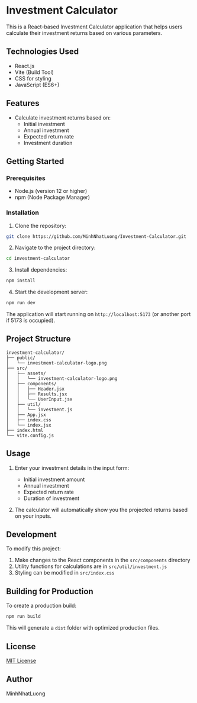 # Investment Calculator

This is a React-based Investment Calculator application that helps users calculate their investment returns based on various parameters.

## Technologies Used

- React.js
- Vite (Build Tool)
- CSS for styling
- JavaScript (ES6+)

## Features

- Calculate investment returns based on:
  - Initial investment
  - Annual investment
  - Expected return rate
  - Investment duration

## Getting Started

### Prerequisites

- Node.js (version 12 or higher)
- npm (Node Package Manager)

### Installation

1. Clone the repository:
```bash
git clone https://github.com/MinhNhatLuong/Investment-Calculator.git
```

2. Navigate to the project directory:
```bash
cd investment-calculator
```

3. Install dependencies:
```bash
npm install
```

4. Start the development server:
```bash
npm run dev
```

The application will start running on `http://localhost:5173` (or another port if 5173 is occupied).

## Project Structure

```
investment-calculator/
├── public/
│   └── investment-calculator-logo.png
├── src/
│   ├── assets/
│   │   └── investment-calculator-logo.png
│   ├── components/
│   │   ├── Header.jsx
│   │   ├── Results.jsx
│   │   └── UserInput.jsx
│   ├── util/
│   │   └── investment.js
│   ├── App.jsx
│   ├── index.css
│   └── index.jsx
├── index.html
└── vite.config.js
```

## Usage

1. Enter your investment details in the input form:
   - Initial investment amount
   - Annual investment
   - Expected return rate
   - Duration of investment

2. The calculator will automatically show you the projected returns based on your inputs.

## Development

To modify this project:

1. Make changes to the React components in the `src/components` directory
2. Utility functions for calculations are in `src/util/investment.js`
3. Styling can be modified in `src/index.css`

## Building for Production

To create a production build:

```bash
npm run build
```

This will generate a `dist` folder with optimized production files.

## License

[MIT License](LICENSE)

## Author

MinhNhatLuong
